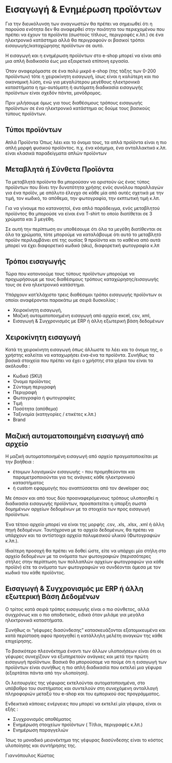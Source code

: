 # Εισαγωγή & Ενημέρωση προϊόντων
Για την διευκόλυνση των αναγνωστών θα πρέπει να σημειωθεί ότι η παρούσα ενότητα δεν θα αναφερθεί στην ποιότητα του περιεχομένου που πρέπει να έχουν τα προϊόντα (σωστούς τίτλους, περιγραφές κ.λπ.) σε ένα ηλεκτρονικό κατάστημα αλλά θα περιγραφούν οι βασικοί τρόποι εισαγωγής/καταχώρησης προϊόντων σε αυτό.

Η εισαγωγή και η ενημέρωση προϊόντων στο e-shop μπορεί να είναι από μια απλή διαδικασία έως μια εξαιρετικά επίπονη εργασία. 

Όταν αναφερόμαστε σε ένα πολύ μικρό e-shop (της τάξης των 0-200 προϊόντων) τότε η χειροκίνητη εισαγωγή, ίσως είναι η καλύτερη και πιο οικονομική λύση, ενώ για μεγαλύτερου μεγέθους ηλεκτρονικά καταστήματα η ημι-αυτόματη ή αυτόματη διαδικασία εισαγωγής προϊόντων είναι σχεδόν πάντα, μονόδρομος.

Πριν μιλήσουμε όμως για τους διαθέσιμους τρόπους εισαγωγής προϊόντων σε ένα ηλεκτρονικό κατάστημα ας δούμε τους βασικούς τύπους προϊόντων.

## Τύποι προϊόντων
Απλά Προϊόντα
Όπως λέει και το όνομα τους, τα απλά προϊόντα είναι η πιο απλή μορφή φυσικού προϊόντος. π.χ. ένα κόσμημα, ένα ανταλλακτικό κ.λπ. είναι κλασικά παραδείγματα απλών προϊόντων

## Μεταβλητά ή Σύνθετα Προϊόντα
Τα μεταβλητά προϊόντα θα μπορούσαν να οριστούν ώς ένας τύπος προϊόντων που δίνει την δυνατότητα χρήσης ενός συνόλου παραλλαγών για ένα προϊόν, με απόλυτο έλεγχο σε κάθε μία από αυτές σχετικά με την τιμή, τον κωδικό, το απόθεμα, την φωτογραφία, την εκπτωτική τιμή κ.λπ.

Για να γίνουμε πιο κατανοητοί, ένα απλό παράδειγμα, ενός μεταβλητού προϊόντος θα μπορούσε να είναι ένα T-shirt το οποίο διατίθεται σε 3 χρώματα και 3 μεγέθη. 

Σε αυτή την περίπτωση αν υποθέσουμε ότι όλα τα μεγέθη διατίθενται σε όλα τα χρώματα, τότε μπορούμε να καταλάβουμε ότι αυτό το μεταβλητό προϊόν περιλαμβάνει επί της ουσίας 9 προϊόντα και το καθένα από αυτά μπορεί να έχει διαφορετικό κωδικό (sku), διαφορετική φωτογραφία κ.λπ
 
## Τρόποι εισαγωγής
Τώρα που κατανοούμε τους τύπους προϊόντων μπορούμε να προχωρήσουμε με τους διαθέσιμους τρόπους καταχώρησης/εισαγωγής τους σε ένα ηλεκτρονικό κατάστημα. 

Υπάρχουν κατ’ελάχιστο  τρεις διαθέσιμοι τρόποι εισαγωγής προϊόντων οι οποίοι αναφέρονται παρακάτω με σειρά δυσκολίας :
 
-	Χειροκίνητη εισαγωγή, 
-	Μαζική αυτοματοποιημένη εισαγωγή από αρχείο excel, csv, xml, 
-	Εισαγωγή & Συγχρονισμός με ERP ή άλλη εξωτερική βάση δεδομένων

## Χειροκίνητη εισαγωγή
Κατά τη χειροκίνητη εισαγωγή όπως άλλωστε το λέει και το όνομα της, ο χρήστης καλείται να καταχωρήσει ένα-ένα τα προϊόντα. Συνήθως τα βασικά στοιχεία που πρέπει να έχει ο χρήστης στα χέρια του είναι τα ακόλουθα : 

-	Κωδικό (SKU)
-	Όνομα προϊόντος
-	Σύντομη περιγραφή
-	Περιγραφή
-	Φωτογραφία ή φωτογραφίες
-	Τιμή
-	Ποσότητα (απόθεμα)
-	Ταξινομία (κατηγορίες / ετικέτες κ.λπ.)
-	Brand

## Μαζική αυτοματοποιημένη εισαγωγή από αρχείο 
Η μαζική αυτοματοποιημένη εισαγωγή από αρχείο πραγματοποιείται με την βοήθεια : 
-	έτοιμων λογισμικών εισαγωγής - που προμηθεύονται και παραμετροποιούνται για τις ανάγκες κάθε ηλεκτρονικού καταστήματος 
-	ή custom εφαρμογής που αναπτύσσεται από τον developer σας 

Με όποιον και από τους δύο προαναφερόμενους τρόπους υλοποιηθεί η διαδικασία εισαγωγής προϊόντων, προαπαιτείται η ύπαρξη σωστά δομημένων αρχείων δεδομένων με τα στοιχεία των προς εισαγωγή προϊόντων.

Ένα τέτοιο αρχείο μπορεί να είναι της μορφής .csv, .xls, .xlsx, .xml ή άλλη πηγή δεδομένων.
Ταυτόχρονα με το αρχείο δεδομένων, θα πρέπει να υπάρχουν και τα αντίστοιχα αρχεία πολυμεσικού υλικού (Φωτογραφιών κ.λπ.).

Ιδιαίτερη προσοχή θα πρέπει να δοθεί ώστε, είτε να υπάρχει μία στήλη στο αρχείο δεδομένων με τα ονόματα των φωτογραφιών (περισσότερες στήλες στην περίπτωση των πολλαπλών αρχείων φωτογραφιών για κάθε προϊόν) είτε τα ονόματα των φωτογραφιών να συνδέονται άμεσα με τον κωδικό του κάθε προϊόντος.

## Εισαγωγή & Συγχρονισμός με ERP ή άλλη εξωτερική Βάση Δεδομένων
Ο τρίτος κατά σειρά τρόπος εισαγωγής είναι ο πιο σύνθετος, αλλά συγχρόνως και ο πιο αποδοτικός, ειδικά όταν μιλάμε για μεγάλα ηλεκτρονικά καταστήματα.

Συνήθως οι “γέφυρες διασύνδεσης” κατασκευάζονται εξατομικευμένα και κατά περίσταση αφού προηγηθεί η κατάλληλη μελέτη αναγκών της κάθε επιχείρησης.

Το βασικότερο πλεονέκτημα έναντι των άλλων υλοποιήσεων είναι ότι οι γέφυρες συνεχίζουν να εξυπηρετούν ανάγκες και μετά την πρώτη εισαγωγή προϊόντων. Βασικά θα μπορούσαμε να πούμε ότι η εισαγωγή των προϊόντων είναι συνήθως η πιο απλή διαδικασία που εκτελεί μια γέφυρα (εξαρτάται πάντα από την υλοποίηση).

Οι λειτουργίες της γέφυρας εκτελούνται αυτοματοποιημένα, στο υπόβαθρο του συστήματος και συντελούν στη συνεχόμενη ανταλλαγή πληροφοριών μεταξύ του e-shop και του εμπορικού σας προγράμματος. 

Ενδεικτικά κάποιες ενέργειες που μπορεί να εκτελεί μία γέφυρα, είναι οι εξής : 
-	Συγχρονισμός αποθέματος 
-	Ενημέρωση στοιχείων προϊόντων ( Τίτλοι, περιγραφές κ.λπ.)
-	Ενημέρωση παραγγελιών 

Ίσως το μοναδικό μειονέκτημα της γέφυρας διασύνδεσης είναι το κόστος υλοποίησης και συντήρησης της. 

Γιαννόπουλος Κώστας





